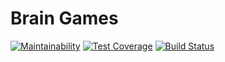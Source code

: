 # Brain Games
[![Maintainability](https://api.codeclimate.com/v1/badges/5878ff9e277317e8ed5e/maintainability)](https://codeclimate.com/github/JekRock/project-lvl1-s284/maintainability)
[![Test Coverage](https://api.codeclimate.com/v1/badges/a99a88d28ad37a79dbf6/test_coverage)](https://codeclimate.com/github/codeclimate/codeclimate/test_coverage)
[![Build Status](https://travis-ci.org/JekRock/project-lvl1-s284.svg?branch=master)](https://travis-ci.org/JekRock/project-lvl1-s284)
